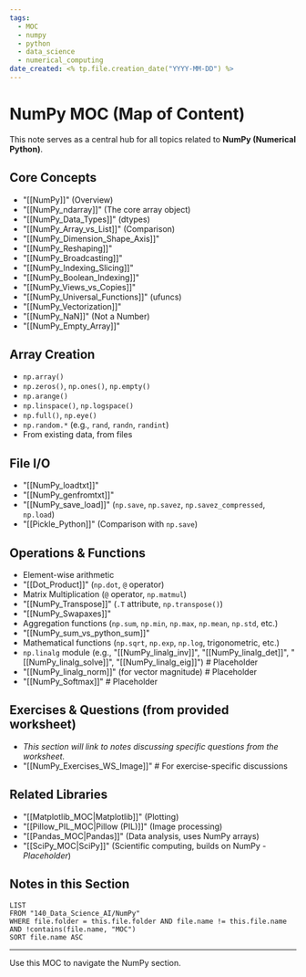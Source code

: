 ```yaml
---
tags:
  - MOC
  - numpy
  - python
  - data_science
  - numerical_computing
date_created: <% tp.file.creation_date("YYYY-MM-DD") %>
---
```

# NumPy MOC (Map of Content)

This note serves as a central hub for all topics related to **NumPy (Numerical Python)**.

## Core Concepts
- "[[NumPy]]" (Overview)
- "[[NumPy_ndarray]]" (The core array object)
- "[[NumPy_Data_Types]]" (dtypes)
- "[[NumPy_Array_vs_List]]" (Comparison)
- "[[NumPy_Dimension_Shape_Axis]]"
- "[[NumPy_Reshaping]]"
- "[[NumPy_Broadcasting]]"
- "[[NumPy_Indexing_Slicing]]"
- "[[NumPy_Boolean_Indexing]]"
- "[[NumPy_Views_vs_Copies]]"
- "[[NumPy_Universal_Functions]]" (ufuncs)
- "[[NumPy_Vectorization]]"
- "[[NumPy_NaN]]" (Not a Number)
- "[[NumPy_Empty_Array]]"

## Array Creation
- `np.array()`
- `np.zeros()`, `np.ones()`, `np.empty()`
- `np.arange()`
- `np.linspace()`, `np.logspace()`
- `np.full()`, `np.eye()`
- `np.random.*` (e.g., `rand`, `randn`, `randint`)
- From existing data, from files

## File I/O
- "[[NumPy_loadtxt]]"
- "[[NumPy_genfromtxt]]"
- "[[NumPy_save_load]]" (`np.save`, `np.savez`, `np.savez_compressed`, `np.load`)
- "[[Pickle_Python]]" (Comparison with `np.save`)

## Operations & Functions
- Element-wise arithmetic
- "[[Dot_Product]]" (`np.dot`, `@` operator)
- Matrix Multiplication (`@` operator, `np.matmul`)
- "[[NumPy_Transpose]]" (`.T` attribute, `np.transpose()`)
- "[[NumPy_Swapaxes]]"
- Aggregation functions (`np.sum`, `np.min`, `np.max`, `np.mean`, `np.std`, etc.)
- "[[NumPy_sum_vs_python_sum]]"
- Mathematical functions (`np.sqrt`, `np.exp`, `np.log`, trigonometric, etc.)
- `np.linalg` module (e.g., "[[NumPy_linalg_inv]]", "[[NumPy_linalg_det]]", "[[NumPy_linalg_solve]]", "[[NumPy_linalg_eig]]") # Placeholder
- "[[NumPy_linalg_norm]]" (for vector magnitude) # Placeholder
- "[[NumPy_Softmax]]" # Placeholder

## Exercises & Questions (from provided worksheet)
- *This section will link to notes discussing specific questions from the worksheet.*
- "[[NumPy_Exercises_WS_Image]]" # For exercise-specific discussions

## Related Libraries
- "[[Matplotlib_MOC|Matplotlib]]" (Plotting)
- "[[Pillow_PIL_MOC|Pillow (PIL)]]" (Image processing)
- "[[Pandas_MOC|Pandas]]" (Data analysis, uses NumPy arrays)
- "[[SciPy_MOC|SciPy]]" (Scientific computing, builds on NumPy - *Placeholder*)

## Notes in this Section

```dataview
LIST
FROM "140_Data_Science_AI/NumPy"
WHERE file.folder = this.file.folder AND file.name != this.file.name AND !contains(file.name, "MOC")
SORT file.name ASC
```

---
Use this MOC to navigate the NumPy section.